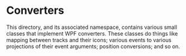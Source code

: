 # Converters

This directory, and its associated namespace, contains various small classes that implement WPF converters.
These classes do things like mapping between tracks and their icons; various events to various projections of their
event arguments; position conversions; and so on.